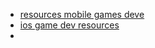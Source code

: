 * [resources mobile games deve](https://appradar.com/blog/mobile-game-engines-development-platforms)
* [ios game dev resources](https://www.business2community.com/mobile-apps/6-resources-ios-game-development-01154861)
* 